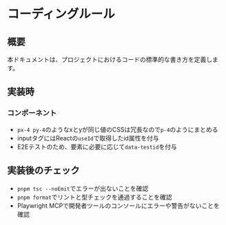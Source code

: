# コーディングルール

## 概要
本ドキュメントは、プロジェクトにおけるコードの標準的な書き方を定義します。

## 実装時
### コンポーネント
- `px-4 py-4`のようなxとyが同じ値のCSSは冗長なので`p-4`のようにまとめる
- inputタグにはReactの`useId`で取得したid属性を付与
- E2Eテストのため、要素に必要に応じて`data-testid`を付与

## 実装後のチェック
- `pnpm tsc --noEmit`でエラーが出ないことを確認
- `pnpm format`でリントと型チェックを通過することを確認
- Playwright MCPで開発者ツールのコンソールにエラーや警告がないことを確認